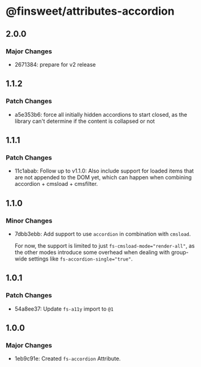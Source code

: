 # @finsweet/attributes-accordion

## 2.0.0

### Major Changes

- 2671384: prepare for v2 release

## 1.1.2

### Patch Changes

- a5e353b6: force all initially hidden accordions to start closed, as the library can't determine if the content is collapsed or not

## 1.1.1

### Patch Changes

- 11c1abab: Follow up to v1.1.0: Also include support for loaded items that are not appended to the DOM yet, which can happen when combining accordion + cmsload + cmsfilter.

## 1.1.0

### Minor Changes

- 7dbb3ebb: Add support to use `accordion` in combination with `cmsload`.

  For now, the support is limited to just `fs-cmsload-mode="render-all"`, as the other modes introduce some overhead when dealing with group-wide settings like `fs-accordion-single="true"`.

## 1.0.1

### Patch Changes

- 54a8ee37: Update `fs-a11y` import to `@1`

## 1.0.0

### Major Changes

- 1eb9c91e: Created `fs-accordion` Attribute.
